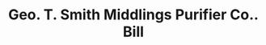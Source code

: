 ---
doi: 10.7916/D84N0GN4
date_other: '1880'
date_other_textual: 1880-1889
form: printed ephemera
genre:
- Invoices
name:
- Geo. T. Smith Middlings Purifier Co.
object_in_context_url: https://biggert.cul.columbia.edu/items/view/ave_biggert_00633
subject_hierarchical_geographic:
- Jackson, Michigan, United States
subject_name:
- Geo. T. Smith Middlings Purifier Co.
title: Geo. T. Smith Middlings Purifier Co.. Bill
sort_title: Geo. T. Smith Middlings Purifier Co.. Bill
call_number: ave_biggert_00633
coordinates:
- 42.244166666666665,-84.40722222222223
pid: ave_biggert_00633
identifiers: ave_biggert_00633
thumbnail: https://derivativo-3.library.columbia.edu/iiif/2/ldpd:343808/full/!256,256/0/native.jpg
permalink: /biggert/ave_biggert_00633/
layout: iiif-image-page
---